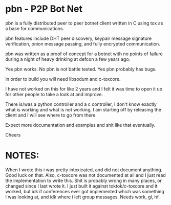 # pbn - P2P Bot Net

pbn is a fully distributed peer to peer botnet client written in C using tox as a base for communications.

pbn features include DHT peer discovery, keypair message signature verification, onion message passing, and fully encrypted communication.

pbn was written as a proof of concept for a botnet with no points of failure during a night of heavy drinking at defcon a few years ago.

Yes pbn works. No pbn is not battle tested. Yes pbn probably has bugs. 

In order to build you will need libsodum and c-toxcore. 

I have not worked on this for like 2 years and I felt it was time to open it up for other people to take a look at and improve. 

There is/was a python controller and a c controller, I don't know exactly what is working and what is not working, I am starting off by releasing the client and I will see where to go from there.

Expect more documentation and examples and shit like that eventually.

Cheers


# NOTES:

When I wrote this i was pretty intoxicated, and did not document anything. Good luck on that. Also, c-toxcore was not documented at all and I just read the implementation to write this. Shit is probably wrong in many places, or changed since I last wrote it. I just built it against toktok/c-toxcore and it worked, but idk if conferences ever got implemented which was something I was looking at, and idk where i left group messages. Needs work, gl, hf.